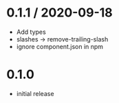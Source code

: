 
0.1.1 / 2020-09-18
==================

  * Add types
  * slashes -> remove-trailing-slash
  * ignore component.json in npm

# 0.1.0

- initial release
